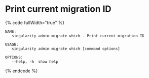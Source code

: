 # Print current migration ID

{% code fullWidth="true" %}
```
NAME:
   singularity admin migrate which - Print current migration ID

USAGE:
   singularity admin migrate which [command options]

OPTIONS:
   --help, -h  show help
```
{% endcode %}
